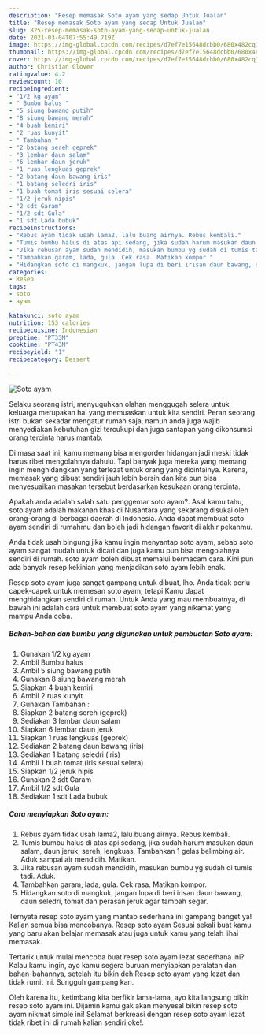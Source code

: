 ```yaml
---
description: "Resep memasak Soto ayam yang sedap Untuk Jualan"
title: "Resep memasak Soto ayam yang sedap Untuk Jualan"
slug: 825-resep-memasak-soto-ayam-yang-sedap-untuk-jualan
date: 2021-03-04T07:55:49.719Z
image: https://img-global.cpcdn.com/recipes/d7ef7e15648dcbb0/680x482cq70/soto-ayam-foto-resep-utama.jpg
thumbnail: https://img-global.cpcdn.com/recipes/d7ef7e15648dcbb0/680x482cq70/soto-ayam-foto-resep-utama.jpg
cover: https://img-global.cpcdn.com/recipes/d7ef7e15648dcbb0/680x482cq70/soto-ayam-foto-resep-utama.jpg
author: Christian Glover
ratingvalue: 4.2
reviewcount: 10
recipeingredient:
- "1/2 kg ayam"
- " Bumbu halus "
- "5 siung bawang putih"
- "8 siung bawang merah"
- "4 buah kemiri"
- "2 ruas kunyit"
- " Tambahan "
- "2 batang sereh geprek"
- "3 lembar daun salam"
- "6 lembar daun jeruk"
- "1 ruas lengkuas geprek"
- "2 batang daun bawang iris"
- "1 batang seledri iris"
- "1 buah tomat iris sesuai selera"
- "1/2 jeruk nipis"
- "2 sdt Garam"
- "1/2 sdt Gula"
- "1 sdt Lada bubuk"
recipeinstructions:
- "Rebus ayam tidak usah lama2, lalu buang airnya. Rebus kembali."
- "Tumis bumbu halus di atas api sedang, jika sudah harum masukan daun salam, daun jeruk, sereh, lengkuas. Tambahkan 1 gelas belimbing air. Aduk sampai air mendidih. Matikan."
- "Jika rebusan ayam sudah mendidih, masukan bumbu yg sudah di tumis tadi. Aduk."
- "Tambahkan garam, lada, gula. Cek rasa. Matikan kompor."
- "Hidangkan soto di mangkuk, jangan lupa di beri irisan daun bawang, daun seledri, tomat dan perasan jeruk agar tambah segar."
categories:
- Resep
tags:
- soto
- ayam

katakunci: soto ayam 
nutrition: 153 calories
recipecuisine: Indonesian
preptime: "PT33M"
cooktime: "PT43M"
recipeyield: "1"
recipecategory: Dessert

---
```



![Soto ayam](https://img-global.cpcdn.com/recipes/d7ef7e15648dcbb0/680x482cq70/soto-ayam-foto-resep-utama.jpg)

Selaku seorang istri, menyuguhkan olahan menggugah selera untuk keluarga merupakan hal yang memuaskan untuk kita sendiri. Peran seorang istri bukan sekadar mengatur rumah saja, namun anda juga wajib menyediakan kebutuhan gizi tercukupi dan juga santapan yang dikonsumsi orang tercinta harus mantab.

Di masa  saat ini, kamu memang bisa mengorder hidangan jadi meski tidak harus ribet mengolahnya dahulu. Tapi banyak juga mereka yang memang ingin menghidangkan yang terlezat untuk orang yang dicintainya. Karena, memasak yang dibuat sendiri jauh lebih bersih dan kita pun bisa menyesuaikan masakan tersebut berdasarkan kesukaan orang tercinta. 



Apakah anda adalah salah satu penggemar soto ayam?. Asal kamu tahu, soto ayam adalah makanan khas di Nusantara yang sekarang disukai oleh orang-orang di berbagai daerah di Indonesia. Anda dapat membuat soto ayam sendiri di rumahmu dan boleh jadi hidangan favorit di akhir pekanmu.

Anda tidak usah bingung jika kamu ingin menyantap soto ayam, sebab soto ayam sangat mudah untuk dicari dan juga kamu pun bisa mengolahnya sendiri di rumah. soto ayam boleh dibuat memalui bermacam cara. Kini pun ada banyak resep kekinian yang menjadikan soto ayam lebih enak.

Resep soto ayam juga sangat gampang untuk dibuat, lho. Anda tidak perlu capek-capek untuk memesan soto ayam, tetapi Kamu dapat menghidangkan sendiri di rumah. Untuk Anda yang mau membuatnya, di bawah ini adalah cara untuk membuat soto ayam yang nikamat yang mampu Anda coba.

<!--inarticleads1-->

##### Bahan-bahan dan bumbu yang digunakan untuk pembuatan Soto ayam:

1. Gunakan 1/2 kg ayam
1. Ambil  Bumbu halus :
1. Ambil 5 siung bawang putih
1. Gunakan 8 siung bawang merah
1. Siapkan 4 buah kemiri
1. Ambil 2 ruas kunyit
1. Gunakan  Tambahan :
1. Siapkan 2 batang sereh (geprek)
1. Sediakan 3 lembar daun salam
1. Siapkan 6 lembar daun jeruk
1. Siapkan 1 ruas lengkuas (geprek)
1. Sediakan 2 batang daun bawang (iris)
1. Sediakan 1 batang seledri (iris)
1. Ambil 1 buah tomat (iris sesuai selera)
1. Siapkan 1/2 jeruk nipis
1. Gunakan 2 sdt Garam
1. Ambil 1/2 sdt Gula
1. Sediakan 1 sdt Lada bubuk




<!--inarticleads2-->

##### Cara menyiapkan Soto ayam:

1. Rebus ayam tidak usah lama2, lalu buang airnya. Rebus kembali.
1. Tumis bumbu halus di atas api sedang, jika sudah harum masukan daun salam, daun jeruk, sereh, lengkuas. Tambahkan 1 gelas belimbing air. Aduk sampai air mendidih. Matikan.
1. Jika rebusan ayam sudah mendidih, masukan bumbu yg sudah di tumis tadi. Aduk.
1. Tambahkan garam, lada, gula. Cek rasa. Matikan kompor.
1. Hidangkan soto di mangkuk, jangan lupa di beri irisan daun bawang, daun seledri, tomat dan perasan jeruk agar tambah segar.




Ternyata resep soto ayam yang mantab sederhana ini gampang banget ya! Kalian semua bisa mencobanya. Resep soto ayam Sesuai sekali buat kamu yang baru akan belajar memasak atau juga untuk kamu yang telah lihai memasak.

Tertarik untuk mulai mencoba buat resep soto ayam lezat sederhana ini? Kalau kamu ingin, ayo kamu segera buruan menyiapkan peralatan dan bahan-bahannya, setelah itu bikin deh Resep soto ayam yang lezat dan tidak rumit ini. Sungguh gampang kan. 

Oleh karena itu, ketimbang kita berfikir lama-lama, ayo kita langsung bikin resep soto ayam ini. Dijamin kamu gak akan menyesal bikin resep soto ayam nikmat simple ini! Selamat berkreasi dengan resep soto ayam lezat tidak ribet ini di rumah kalian sendiri,oke!.

